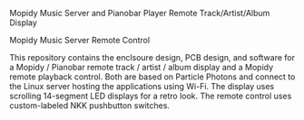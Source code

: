 Mopidy Music Server and Pianobar Player Remote Track/Artist/Album Display

Mopidy Music Server Remote Control

This repository contains the enclsoure design, PCB design, and software for a Mopidy / Pianobar remote track / artist / album display and a Mopidy remote playback control. Both are based on Particle Photons and connect to the Linux server hosting the applications using Wi-Fi. The display uses scrolling 14-segment LED displays for a retro look. The remote control uses custom-labeled NKK pushbutton switches.
